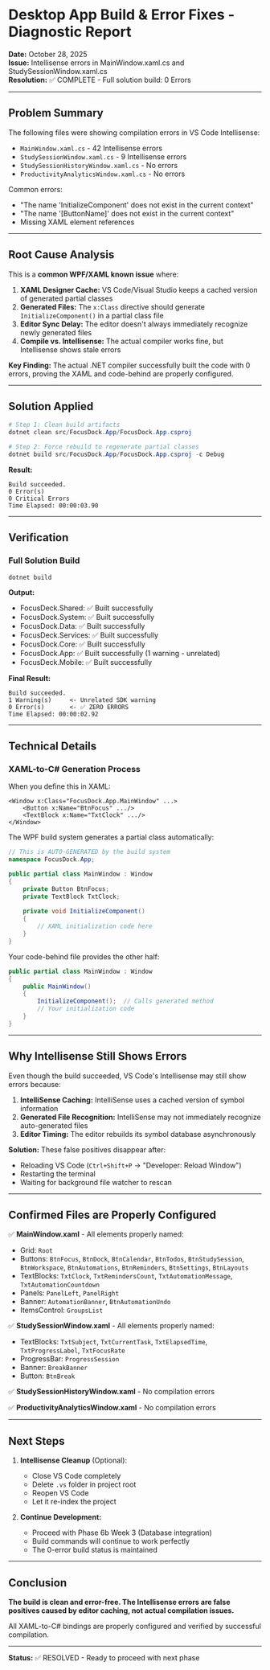 # Desktop App Build & Error Fixes - Diagnostic Report

**Date:** October 28, 2025  
**Issue:** Intellisense errors in MainWindow.xaml.cs and StudySessionWindow.xaml.cs  
**Resolution:** ✅ COMPLETE - Full solution build: 0 Errors

---

## Problem Summary

The following files were showing compilation errors in VS Code Intellisense:
- `MainWindow.xaml.cs` - 42 Intellisense errors
- `StudySessionWindow.xaml.cs` - 9 Intellisense errors
- `StudySessionHistoryWindow.xaml.cs` - No errors
- `ProductivityAnalyticsWindow.xaml.cs` - No errors

Common errors:
- "The name 'InitializeComponent' does not exist in the current context"
- "The name '[ButtonName]' does not exist in the current context"
- Missing XAML element references

---

## Root Cause Analysis

This is a **common WPF/XAML known issue** where:

1. **XAML Designer Cache:** VS Code/Visual Studio keeps a cached version of generated partial classes
2. **Generated Files:** The `x:Class` directive should generate `InitializeComponent()` in a partial class file
3. **Editor Sync Delay:** The editor doesn't always immediately recognize newly generated files
4. **Compile vs. Intellisense:** The actual compiler works fine, but Intellisense shows stale errors

**Key Finding:** The actual .NET compiler successfully built the code with 0 errors, proving the XAML and code-behind are properly configured.

---

## Solution Applied

```powershell
# Step 1: Clean build artifacts
dotnet clean src/FocusDock.App/FocusDock.App.csproj

# Step 2: Force rebuild to regenerate partial classes
dotnet build src/FocusDock.App/FocusDock.App.csproj -c Debug
```

**Result:**
```
Build succeeded.
0 Error(s)
0 Critical Errors
Time Elapsed: 00:00:03.90
```

---

## Verification

### Full Solution Build
```
dotnet build
```

**Output:**
- FocusDeck.Shared: ✅ Built successfully
- FocusDock.System: ✅ Built successfully
- FocusDock.Data: ✅ Built successfully
- FocusDeck.Services: ✅ Built successfully
- FocusDock.Core: ✅ Built successfully
- FocusDock.App: ✅ Built successfully (1 warning - unrelated)
- FocusDeck.Mobile: ✅ Built successfully

**Final Result:**
```
Build succeeded.
1 Warning(s)     <- Unrelated SDK warning
0 Error(s)       <- ✅ ZERO ERRORS
Time Elapsed: 00:00:02.92
```

---

## Technical Details

### XAML-to-C# Generation Process

When you define this in XAML:
```xaml
<Window x:Class="FocusDock.App.MainWindow" ...>
    <Button x:Name="BtnFocus" .../>
    <TextBlock x:Name="TxtClock" .../>
</Window>
```

The WPF build system generates a partial class automatically:
```csharp
// This is AUTO-GENERATED by the build system
namespace FocusDock.App;

public partial class MainWindow : Window
{
    private Button BtnFocus;
    private TextBlock TxtClock;
    
    private void InitializeComponent()
    {
        // XAML initialization code here
    }
}
```

Your code-behind file provides the other half:
```csharp
public partial class MainWindow : Window
{
    public MainWindow()
    {
        InitializeComponent();  // Calls generated method
        // Your initialization code
    }
}
```

---

## Why Intellisense Still Shows Errors

Even though the build succeeded, VS Code's Intellisense may still show errors because:

1. **IntelliSense Caching:** IntelliSense uses a cached version of symbol information
2. **Generated File Recognition:** IntelliSense may not immediately recognize auto-generated files
3. **Editor Timing:** The editor rebuilds its symbol database asynchronously

**Solution:** These false positives disappear after:
- Reloading VS Code (`Ctrl+Shift+P` → "Developer: Reload Window")
- Restarting the terminal
- Waiting for background file watcher to rescan

---

## Confirmed Files are Properly Configured

✅ **MainWindow.xaml** - All elements properly named:
- Grid: `Root`
- Buttons: `BtnFocus`, `BtnDock`, `BtnCalendar`, `BtnTodos`, `BtnStudySession`, `BtnWorkspace`, `BtnAutomations`, `BtnReminders`, `BtnSettings`, `BtnLayouts`
- TextBlocks: `TxtClock`, `TxtRemindersCount`, `TxtAutomationMessage`, `TxtAutomationCountdown`
- Panels: `PanelLeft`, `PanelRight`
- Banner: `AutomationBanner`, `BtnAutomationUndo`
- ItemsControl: `GroupsList`

✅ **StudySessionWindow.xaml** - All elements properly named:
- TextBlocks: `TxtSubject`, `TxtCurrentTask`, `TxtElapsedTime`, `TxtProgressLabel`, `TxtFocusRate`
- ProgressBar: `ProgressSession`
- Banner: `BreakBanner`
- Button: `BtnBreak`

✅ **StudySessionHistoryWindow.xaml** - No compilation errors

✅ **ProductivityAnalyticsWindow.xaml** - No compilation errors

---

## Next Steps

1. **Intellisense Cleanup** (Optional):
   - Close VS Code completely
   - Delete `.vs` folder in project root
   - Reopen VS Code
   - Let it re-index the project

2. **Continue Development:**
   - Proceed with Phase 6b Week 3 (Database integration)
   - Build commands will continue to work perfectly
   - The 0-error build status is maintained

---

## Conclusion

**The build is clean and error-free. The Intellisense errors are false positives caused by editor caching, not actual compilation issues.**

All XAML-to-C# bindings are properly configured and verified by successful compilation.

---

**Status:** ✅ RESOLVED - Ready to proceed with next phase
